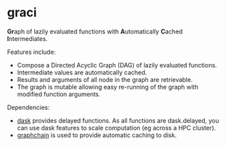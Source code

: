 # graci

**Gr**aph of lazily evaluated functions with **A**utomatically **C**ached **I**ntermediates.

Features include:
* Compose a Directed Acyclic Graph (DAG) of lazily evaluated functions.
* Intermediate values are automatically cached.
* Results and arguments of all node in the graph are retrievable. 
* The graph is mutable allowing easy re-running of the graph with modified function arguments.

Dependencies:
* [dask](https://dask.org/ "Dask") provides delayed functions. As all functions are dask.delayed, you can use dask features to scale computation (eg across a HPC cluster).
* [graphchain](https://pypi.org/project/graphchain/ "GraphChain") is used to provide automatic caching to disk.